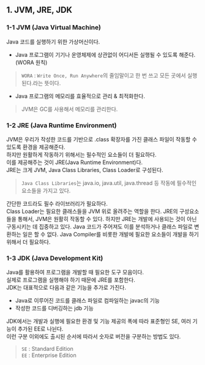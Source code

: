 ## 1. JVM, JRE, JDK

### 1-1 JVM (Java Virtual Machine)

Java 코드를 실행하기 위한 가상머신이다.

- Java 프로그램이 기기나 운영체제에 상관없이 어디서든 실행될 수 있도록 해준다. (WORA 원칙)
> `WORA` : `Write Once, Run Anywhere`의 줄임말이고 한 번 쓰고 모든 곳에서 실행된다.라는 뜻이다.
- Java 프로그램의 메모리를 효율적으로 관리 & 최적화한다.
> JVM은 GC를 사용해서 메모리를 관리한다.

### 1-2 JRE (Java Runtime Environment)

JVM은 우리가 작성한 코드를 기반으로 .class 확장자를 가진 클래스 파일이 작동할 수 있도록 환경을 제공해준다.  
하지만 원활하게 작동하기 위해서는 필수적인 요소들이 더 필요하다.  
이를 제공해주는 것이 JRE(Java Runtime Environment)다.  
JRE는 크게 JVM, Java Class Libraries, Class Loader로 구성된다.

> `Java Class Libraries`는 java.io, java.util, java.thread 등 작동에 필수적인 요소들을 가지고 있다.

간단한 코드라도 필수 라이브러리가 필요하다.  
Class Loader는 필요한 클래스들을 JVM 위로 올려주는 역할을 한다.
JRE의 구성요소들을 통해서, JVM은 원활히 작동할 수 있다.
하지만 JRE는 개발에 사용되는 것이 아닌 구동시키는 데 집중하고 있다.
Java 코드가 주어져도 이를 분석하거나 클래스 파일로 변환하는 일은 할 수 없다.
Java Compiler를 비롯한 개발에 필요한 요소들이 개발을 하기 위해서 더 필요하다.

### 1-3 JDK (Java Development Kit)

Java를 활용하여 프로그램을 개발할 때 필요한 도구 모음이다.  
실제로 프로그램을 실행해야 하기 때문에 JRE를 포함한다.  
JDK는 대표적으로 다음과 같은 기능을 추가로 가진다.
- Java로 이루어진 코드를 클래스 파일로 컴파일하는 javac의 기능
- 작성한 코드를 디버깅하는 jdb 기능

JDK에서는 개발과 실행에 필요한 환경 및 기능 제공의 폭에 따라 표준형인 SE, 여러 기능이 추가된 EE로 나뉜다.  
이런 구분 이외에도 출시된 순서에 따라서 숫자로 버전을 구분하는 방법도 있다.
> `SE` : Standard Edition  
> `EE` : Enterprise Edition